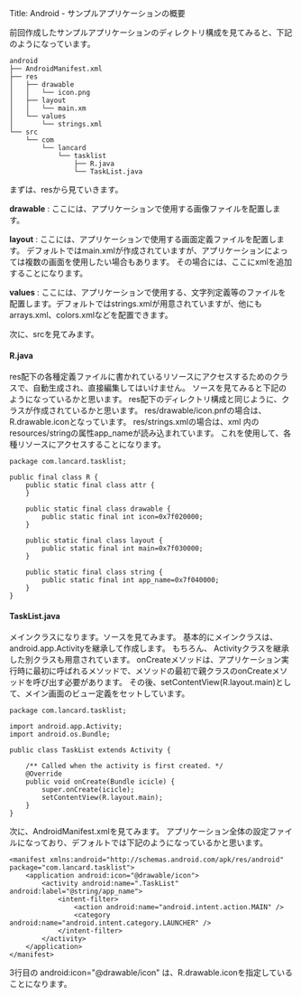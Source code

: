 Title: Android - サンプルアプリケーションの概要

前回作成したサンプルアプリケーションのディレクトリ構成を見てみると、下記のようになっています。

	android
	├── AndroidManifest.xml
	├── res
	│   ├── drawable
	│   │   └── icon.png
	│   ├── layout
	│   │   └── main.xm
	│   └── values
	│       └── strings.xml
	└── src
	    └── com
	        └── lancard
	            └── tasklist
	                ├── R.java
	                └── TaskList.java
  
まずは、resから見ていきます。


**drawable**
: ここには、アプリケーションで使用する画像ファイルを配置します。

**layout**
: ここには、アプリケーションで使用する画面定義ファイルを配置します。
デフォルトではmain.xmlが作成されていますが、アプリケーションによっては複数の画面を使用したい場合もあります。
その場合には、ここにxmlを追加することになります。

**values**
: ここには、アプリケーションで使用する、文字列定義等のファイルを配置します。デフォルトではstrings.xmlが用意されていますが、他にもarrays.xml、colors.xmlなどを配置できます。

次に、srcを見てみます。

#### R.java

res配下の各種定義ファイルに書かれているリソースにアクセスするためのクラスで、自動生成され、直接編集してはいけません。
ソースを見てみると下記のようになっているかと思います。
res配下のディレクトリ構成と同じように、クラスが作成されているかと思います。
res/drawable/icon.pnfの場合は、R.drawable.iconとなっています。
res/strings.xmlの場合は、xml 内のresources/stringの属性app_nameが読み込まれています。
これを使用して、各種リソースにアクセスすることになります。

	package com.lancard.tasklist;
	
	public final class R {
	    public static final class attr {
	    }
	
	    public static final class drawable {
	        public static final int icon=0x7f020000;
	    }
	
	    public static final class layout {
	        public static final int main=0x7f030000;
	    }
	
	    public static final class string {
	        public static final int app_name=0x7f040000;
	    }
	}

#### TaskList.java

メインクラスになります。ソースを見てみます。
基本的にメインクラスは、android.app.Activityを継承して作成します。
もちろん、 Activityクラスを継承した別クラスも用意されています。
onCreateメソッドは、アプリケーション実行時に最初に呼ばれるメソッドで、メソッドの最初で親クラスのonCreateメソッドを呼び出す必要があります。
その後、setContentView(R.layout.main)として、メイン画面のビュー定義をセットしています。

	package com.lancard.tasklist;
	
	import android.app.Activity;
	import android.os.Bundle;
	
	public class TaskList extends Activity {
	
	    /** Called when the activity is first created. */
	    @Override
	    public void onCreate(Bundle icicle) {
	        super.onCreate(icicle);
	        setContentView(R.layout.main);
	    }
	}

次に、AndroidManifest.xmlを見てみます。
アプリケーション全体の設定ファイルになっており、デフォルトでは下記のようになっているかと思います。

	<manifest xmlns:android="http://schemas.android.com/apk/res/android" package="com.lancard.tasklist">
	    <application android:icon="@drawable/icon">
	        <activity android:name=".TaskList" android:label="@string/app_name">
	            <intent-filter>
	                <action android:name="android.intent.action.MAIN" />
	                <category android:name="android.intent.category.LAUNCHER" />
	            </intent-filter>
	        </activity>
	    </application>
	</manifest>

3行目の android:icon="@drawable/icon" は、R.drawable.iconを指定していることになります。
